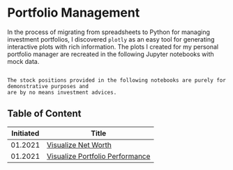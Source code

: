 # Portfolio Management

In the process of migrating from spreadsheets to Python for managing investment portfolios,
I discovered `plotly` as an easy tool for generating interactive plots with rich information.
The plots I created for my personal portfolio manager are recreated in the following Jupyter
notebooks with mock data.

```{warning}

The stock positions provided in the following notebooks are purely for demonstrative purposes and
are by no means investment advices.

```

## Table of Content

| Initiated | Title                                                |
| --------- | ---------------------------------------------------- |
| 01.2021   | [Visualize Net Worth](net_worth.ipynb)               |
| 01.2021   | [Visualize Portfolio Performance](performance.ipynb) |
